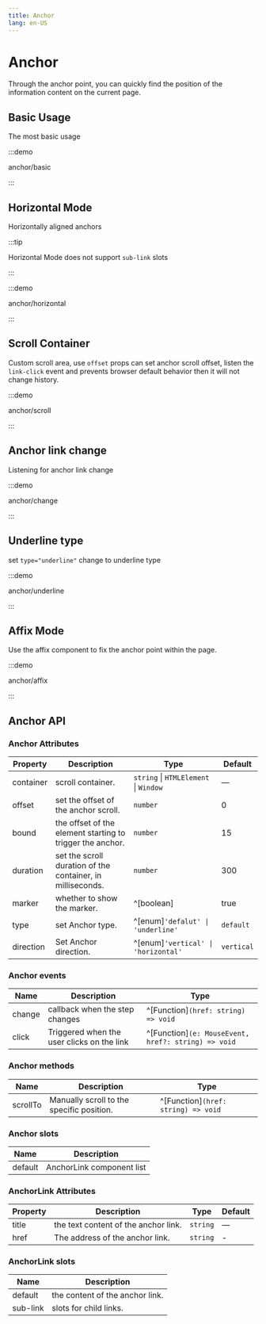 ```yaml
---
title: Anchor
lang: en-US
---
```


# Anchor

Through the anchor point, you can quickly find the position of the information content on the current page.

## Basic Usage

The most basic usage

:::demo

anchor/basic

:::

## Horizontal Mode

Horizontally aligned anchors

:::tip

Horizontal Mode does not support `sub-link` slots

:::

:::demo

anchor/horizontal

:::

## Scroll Container

Custom scroll area, use `offset` props can set anchor scroll offset, listen the `link-click` event and prevents browser default behavior then it will not change history.

:::demo

anchor/scroll

:::

## Anchor link change

Listening for anchor link change

:::demo

anchor/change

:::

## Underline type

set `type="underline"` change to underline type

:::demo

anchor/underline

:::

## Affix Mode

Use the affix component to fix the anchor point within the page.

:::demo

anchor/affix

:::

## Anchor API

### Anchor Attributes

| Property  | Description                                                | Type                                   | Default    |
| --------- | ---------------------------------------------------------- | -------------------------------------- | ---------- |
| container | scroll container.                                          | `string` \| `HTMLElement` \| `Window ` | —          |
| offset    | set the offset of the anchor scroll.                       | `number`                               | 0          |
| bound     | the offset of the element starting to trigger the anchor.  | `number`                               | 15         |
| duration  | set the scroll duration of the container, in milliseconds. | `number`                               | 300        |
| marker    | whether to show the marker.                                | ^[boolean]                             | true       |
| type      | set Anchor type.                                           | ^[enum]`'defalut' \| 'underline'`      | `default`  |
| direction | Set Anchor direction.                                      | ^[enum]`'vertical' \| 'horizontal'`    | `vertical` |

### Anchor events

| Name   | Description                                | Type                                                |
| ------ | ------------------------------------------ | --------------------------------------------------- |
| change | callback when the step changes             | ^[Function]`(href: string) => void`                 |
| click  | Triggered when the user clicks on the link | ^[Function]`(e: MouseEvent, href?: string) => void` |

### Anchor methods

| Name     | Description                               | Type                                |
| -------- | ----------------------------------------- | ----------------------------------- |
| scrollTo | Manually scroll to the specific position. | ^[Function]`(href: string) => void` |

### Anchor slots

| Name    | Description               |
| ------- | ------------------------- |
| default | AnchorLink component list |

### AnchorLink Attributes

| Property | Description                          | Type     | Default |
| -------- | ------------------------------------ | -------- | ------- |
| title    | the text content of the anchor link. | `string` | —       |
| href     | The address of the anchor link.      | `string` | -       |

### AnchorLink slots

| Name     | Description                     |
| -------- | ------------------------------- |
| default  | the content of the anchor link. |
| sub-link | slots for child links.          |
